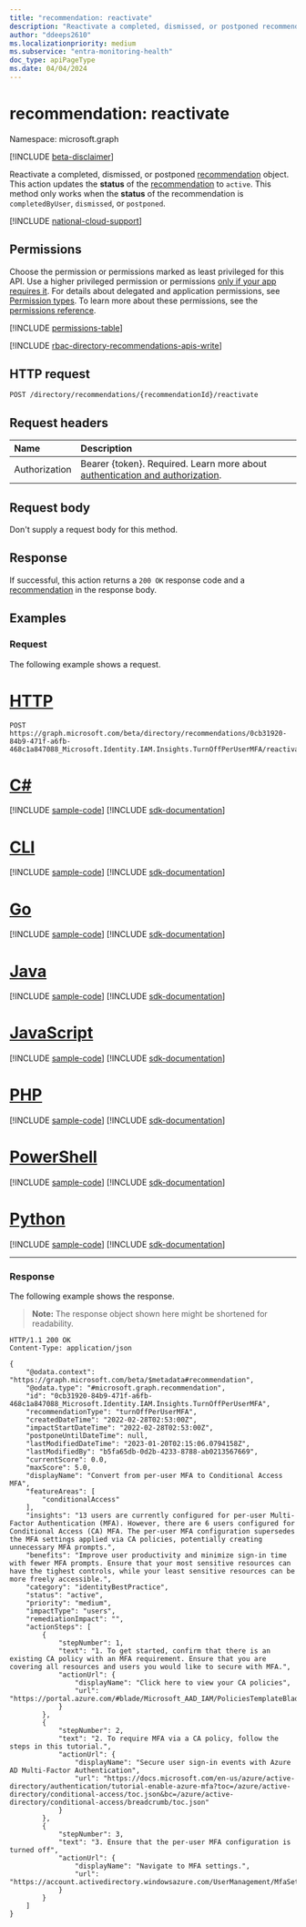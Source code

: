 ```yaml
---
title: "recommendation: reactivate"
description: "Reactivate a completed, dismissed, or postponed recommendation object."
author: "ddeeps2610"
ms.localizationpriority: medium
ms.subservice: "entra-monitoring-health"
doc_type: apiPageType
ms.date: 04/04/2024
---
```


# recommendation: reactivate
Namespace: microsoft.graph

[!INCLUDE [beta-disclaimer](../../includes/beta-disclaimer.md)]

Reactivate a completed, dismissed, or postponed [recommendation](../resources/recommendation.md) object. This action updates the **status** of the [recommendation](../resources/recommendation.md) to `active`. This method only works when the **status** of the recommendation is `completedByUser`, `dismissed`, or `postponed`.

[!INCLUDE [national-cloud-support](../../includes/all-clouds.md)]

## Permissions
Choose the permission or permissions marked as least privileged for this API. Use a higher privileged permission or permissions [only if your app requires it](/graph/permissions-overview#best-practices-for-using-microsoft-graph-permissions). For details about delegated and application permissions, see [Permission types](/graph/permissions-overview#permission-types). To learn more about these permissions, see the [permissions reference](/graph/permissions-reference).

<!-- { "blockType": "permissions", "name": "recommendation_reactivate" } -->
[!INCLUDE [permissions-table](../includes/permissions/recommendation-reactivate-permissions.md)]

[!INCLUDE [rbac-directory-recommendations-apis-write](../includes/rbac-for-apis/rbac-directory-recommendations-apis-write.md)]

## HTTP request

<!-- {
  "blockType": "ignored"
}
-->
``` http
POST /directory/recommendations/{recommendationId}/reactivate
```

## Request headers
|Name|Description|
|:---|:---|
|Authorization|Bearer {token}. Required. Learn more about [authentication and authorization](/graph/auth/auth-concepts).|

## Request body
Don't supply a request body for this method.

## Response

If successful, this action returns a `200 OK` response code and a [recommendation](../resources/recommendation.md) in the response body.

## Examples

### Request
The following example shows a request.
# [HTTP](#tab/http)
<!-- {
  "blockType": "request",
  "name": "recommendationthis.reactivate",
  "sampleKeys": ["0cb31920-84b9-471f-a6fb-468c1a847088_Microsoft.Identity.IAM.Insights.TurnOffPerUserMFA"]
}
-->
``` http
POST https://graph.microsoft.com/beta/directory/recommendations/0cb31920-84b9-471f-a6fb-468c1a847088_Microsoft.Identity.IAM.Insights.TurnOffPerUserMFA/reactivate
```

# [C#](#tab/csharp)
[!INCLUDE [sample-code](../includes/snippets/csharp/recommendationthisreactivate-csharp-snippets.md)]
[!INCLUDE [sdk-documentation](../includes/snippets/snippets-sdk-documentation-link.md)]

# [CLI](#tab/cli)
[!INCLUDE [sample-code](../includes/snippets/cli/recommendationthisreactivate-cli-snippets.md)]
[!INCLUDE [sdk-documentation](../includes/snippets/snippets-sdk-documentation-link.md)]

# [Go](#tab/go)
[!INCLUDE [sample-code](../includes/snippets/go/recommendationthisreactivate-go-snippets.md)]
[!INCLUDE [sdk-documentation](../includes/snippets/snippets-sdk-documentation-link.md)]

# [Java](#tab/java)
[!INCLUDE [sample-code](../includes/snippets/java/recommendationthisreactivate-java-snippets.md)]
[!INCLUDE [sdk-documentation](../includes/snippets/snippets-sdk-documentation-link.md)]

# [JavaScript](#tab/javascript)
[!INCLUDE [sample-code](../includes/snippets/javascript/recommendationthisreactivate-javascript-snippets.md)]
[!INCLUDE [sdk-documentation](../includes/snippets/snippets-sdk-documentation-link.md)]

# [PHP](#tab/php)
[!INCLUDE [sample-code](../includes/snippets/php/recommendationthisreactivate-php-snippets.md)]
[!INCLUDE [sdk-documentation](../includes/snippets/snippets-sdk-documentation-link.md)]

# [PowerShell](#tab/powershell)
[!INCLUDE [sample-code](../includes/snippets/powershell/recommendationthisreactivate-powershell-snippets.md)]
[!INCLUDE [sdk-documentation](../includes/snippets/snippets-sdk-documentation-link.md)]

# [Python](#tab/python)
[!INCLUDE [sample-code](../includes/snippets/python/recommendationthisreactivate-python-snippets.md)]
[!INCLUDE [sdk-documentation](../includes/snippets/snippets-sdk-documentation-link.md)]

---

### Response
The following example shows the response.
>**Note:** The response object shown here might be shortened for readability.
<!-- {
  "blockType": "response",
  "truncated": true,
  "@odata.type": "microsoft.graph.recommendation"
}
-->
``` http
HTTP/1.1 200 OK
Content-Type: application/json

{
    "@odata.context": "https://graph.microsoft.com/beta/$metadata#recommendation",
    "@odata.type": "#microsoft.graph.recommendation",
    "id": "0cb31920-84b9-471f-a6fb-468c1a847088_Microsoft.Identity.IAM.Insights.TurnOffPerUserMFA",
    "recommendationType": "turnOffPerUserMFA",
    "createdDateTime": "2022-02-28T02:53:00Z",
    "impactStartDateTime": "2022-02-28T02:53:00Z",
    "postponeUntilDateTime": null,
    "lastModifiedDateTime": "2023-01-20T02:15:06.0794158Z",
    "lastModifiedBy": "b5fa65db-0d2b-4233-8788-ab0213567669",
    "currentScore": 0.0,
    "maxScore": 5.0,
    "displayName": "Convert from per-user MFA to Conditional Access MFA",
    "featureAreas": [
        "conditionalAccess"
    ],
    "insights": "13 users are currently configured for per-user Multi-Factor Authentication (MFA). However, there are 6 users configured for Conditional Access (CA) MFA. The per-user MFA configuration supersedes the MFA settings applied via CA policies, potentially creating unnecessary MFA prompts.",
    "benefits": "Improve user productivity and minimize sign-in time with fewer MFA prompts. Ensure that your most sensitive resources can have the tighest controls, while your least sensitive resources can be more freely accessible.",
    "category": "identityBestPractice",
    "status": "active",
    "priority": "medium",
    "impactType": "users",
    "remediationImpact": "",
    "actionSteps": [
        {
            "stepNumber": 1,
            "text": "1. To get started, confirm that there is an existing CA policy with an MFA requirement. Ensure that you are covering all resources and users you would like to secure with MFA.",
            "actionUrl": {
                "displayName": "Click here to view your CA policies",
                "url": "https://portal.azure.com/#blade/Microsoft_AAD_IAM/PoliciesTemplateBlade"
            }
        },
        {
            "stepNumber": 2,
            "text": "2. To require MFA via a CA policy, follow the steps in this tutorial.",
            "actionUrl": {
                "displayName": "Secure user sign-in events with Azure AD Multi-Factor Authentication",
                "url": "https://docs.microsoft.com/en-us/azure/active-directory/authentication/tutorial-enable-azure-mfa?toc=/azure/active-directory/conditional-access/toc.json&bc=/azure/active-directory/conditional-access/breadcrumb/toc.json"
            }
        },
        {
            "stepNumber": 3,
            "text": "3. Ensure that the per-user MFA configuration is turned off",
            "actionUrl": {
                "displayName": "Navigate to MFA settings.",
                "url": "https://account.activedirectory.windowsazure.com/UserManagement/MfaSettings.aspx"
            }
        }
    ]
}
```

